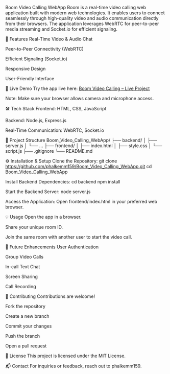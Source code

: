 Boom Video Calling WebApp
Boom is a real-time video calling web application built with modern web technologies. It enables users to connect seamlessly through high-quality video and audio communication directly from their browsers. The application leverages WebRTC for peer-to-peer media streaming and Socket.io for efficient signaling.

🚀 Features
Real-Time Video & Audio Chat

Peer-to-Peer Connectivity (WebRTC)

Efficient Signaling (Socket.io)

Responsive Design

User-Friendly Interface

🔗 Live Demo
Try the app live here: [Boom Video Calling – Live Project](https://boom-video-calling-webapp.onrender.com)

Note: Make sure your browser allows camera and microphone access.

🛠️ Tech Stack
Frontend: HTML, CSS, JavaScript

Backend: Node.js, Express.js

Real-Time Communication: WebRTC, Socket.io

📁 Project Structure
Boom_Video_Calling_WebApp/
├── backend/
│   ├── server.js
│   └── ...
├── frontend/
│   ├── index.html
│   ├── style.css
│   └── script.js
├── .gitignore
└── README.md

⚙️ Installation & Setup
Clone the Repository:
git clone https://github.com/phalkemm159/Boom_Video_Calling_WebApp.git
cd Boom_Video_Calling_WebApp

Install Backend Dependencies:
cd backend
npm install

Start the Backend Server:
node server.js

Access the Application:
Open frontend/index.html in your preferred web browser.

💡 Usage
Open the app in a browser.

Share your unique room ID.

Join the same room with another user to start the video call.

🧩 Future Enhancements
User Authentication

Group Video Calls

In-call Text Chat

Screen Sharing

Call Recording

🤝 Contributing
Contributions are welcome!

Fork the repository

Create a new branch

Commit your changes

Push the branch

Open a pull request

📄 License
This project is licensed under the MIT License.

📬 Contact
For inquiries or feedback, reach out to phalkemm159.

